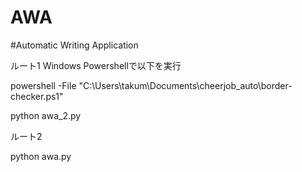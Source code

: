 # AWA

#Automatic Writing Application

ルート1
Windows Powershellで以下を実行

powershell -File "C:\Users\takum\Documents\cheerjob_auto\border-checker.ps1"

python awa_2.py


ルート2

python awa.py
